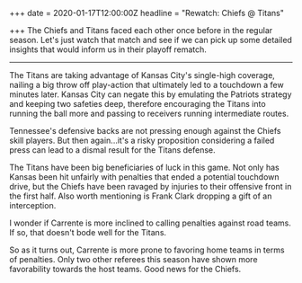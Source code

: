 +++
date = 2020-01-17T12:00:00Z
headline = "Rewatch: Chiefs @ Titans"

+++
The Chiefs and Titans faced each other once before in the regular season. Let's just watch that match and see if we can pick up some detailed insights that would inform us in their playoff rematch.

***

The Titans are taking advantage of Kansas City's single-high coverage, nailing a big throw off play-action that ultimately led to a touchdown a few minutes later. Kansas City can negate this by emulating the Patriots strategy and keeping two safeties deep, therefore encouraging the Titans into running the ball more and passing to receivers running intermediate routes.

Tennessee's defensive backs are not pressing enough against the Chiefs skill players. But then again...it's a risky proposition considering a failed press can lead to a dismal result for the Titans defense. 

The Titans have been big beneficiaries of luck in this game. Not only has Kansas been hit unfairly with penalties that ended a potential touchdown drive, but the Chiefs have been ravaged by injuries to their offensive front in the first half. Also worth mentioning is Frank Clark dropping a gift of an interception.

I wonder if Carrente is more inclined to calling penalties against road teams. If so, that doesn't bode well for the Titans.

So as it turns out, Carrente is more prone to favoring home teams in terms of penalties. Only two other referees this season have shown more favorability towards the host teams. Good news for the Chiefs.